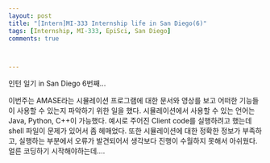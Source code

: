 ```yaml
---
layout: post
title: "[Intern]MI-333 Internship life in San Diego(6)"
tags: [Internship, MI-333, EpiSci, San Diego]
comments: true



---
```


인턴 일기 in San Diego 6번째...

이번주는 AMASE라는 시뮬레이션 프로그램에 대한 문서와 영상를 보고 어떠한 기능들이 사용할 수 있는지 파악하기 위한 일을 했다. 시뮬레이션에서 사용할 수 있는 언어는 Java, Python, C++이 가능했다. 예시로 주어진 Client code를 실행하려고 했는데 shell 파일이 문제가 있어서 좀 헤매었다. 또한 시뮬레이션에 대한 정확한 정보가 부족하고, 실행하는 부분에서 오류가 발견되어서 생각보다 진행이 수월하지 못해서 아쉬웠다. 얼른 코딩하기 시작해야하는데....